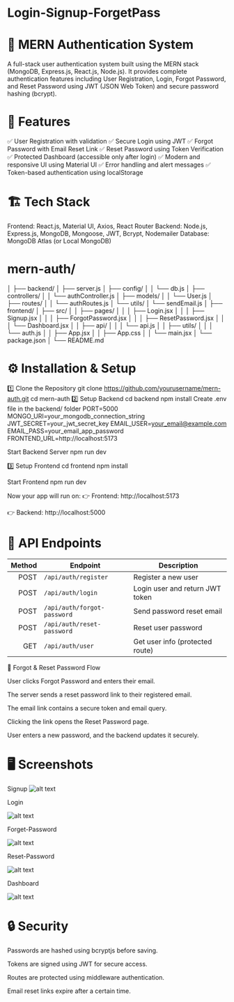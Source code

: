 # Login-Signup-ForgetPass

# 🔐 MERN Authentication System

A full-stack user authentication system built using the MERN stack (MongoDB, Express.js, React.js, Node.js).
It provides complete authentication features including User Registration, Login, Forgot Password, and Reset Password using JWT (JSON Web Token) and secure password hashing (bcrypt).

# 🚀 Features

✅ User Registration with validation
✅ Secure Login using JWT
✅ Forgot Password with Email Reset Link
✅ Reset Password using Token Verification
✅ Protected Dashboard (accessible only after login)
✅ Modern and responsive UI using Material UI
✅ Error handling and alert messages
✅ Token-based authentication using localStorage

# 🏗️ Tech Stack

Frontend: React.js, Material UI, Axios, React Router
Backend: Node.js, Express.js, MongoDB, Mongoose, JWT, Bcrypt, Nodemailer
Database: MongoDB Atlas (or Local MongoDB)

# mern-auth/
│
├── backend/
│   ├── server.js
│   ├── config/
│   │   └── db.js
│   ├── controllers/
│   │   └── authController.js
│   ├── models/
│   │   └── User.js
│   ├── routes/
│   │   └── authRoutes.js
│   └── utils/
│       └── sendEmail.js
│
├── frontend/
│   ├── src/
│   │   ├── pages/
│   │   │   ├── Login.jsx
│   │   │   ├── Signup.jsx
│   │   │   ├── ForgotPassword.jsx
│   │   │   ├── ResetPassword.jsx
│   │   │   └── Dashboard.jsx
│   │   ├── api/
│   │   │   └── api.js
│   │   ├── utils/
│   │   │   └── auth.js
│   │   ├── App.jsx
│   │   ├── App.css
│   │   └── main.jsx
│   └── package.json
│
└── README.md


# ⚙️ Installation & Setup
1️⃣ Clone the Repository
git clone https://github.com/yourusername/mern-auth.git
cd mern-auth
2️⃣ Setup Backend
cd backend
npm install
Create .env file in the backend/ folder
PORT=5000
MONGO_URI=your_mongodb_connection_string
JWT_SECRET=your_jwt_secret_key
EMAIL_USER=your_email@example.com
EMAIL_PASS=your_email_app_password
FRONTEND_URL=http://localhost:5173

Start Backend Server
npm run dev

3️⃣ Setup Frontend
cd frontend
npm install

Start Frontend
npm run dev

Now your app will run on:
👉 Frontend: http://localhost:5173

👉 Backend: http://localhost:5000 


# 🧩 API Endpoints
| Method | Endpoint                    | Description                     |
| -----: | --------------------------- | ------------------------------- |
|   POST | `/api/auth/register`        | Register a new user             |
|   POST | `/api/auth/login`           | Login user and return JWT token |
|   POST | `/api/auth/forgot-password` | Send password reset email       |
|   POST | `/api/auth/reset-password`  | Reset user password             |
|    GET | `/api/auth/user`            | Get user info (protected route) |


📧 Forgot & Reset Password Flow

User clicks Forgot Password and enters their email.

The server sends a reset password link to their registered email.

The email link contains a secure token and email query.

Clicking the link opens the Reset Password page.

User enters a new password, and the backend updates it securely.

# 🖥️ Screenshots
Signup
![alt text](<Screenshot 2025-09-30 at 2.52.54 PM.png>)

Login

![alt text](<Screenshot 2025-09-30 at 2.53.49 PM.png>)

Forget-Password

![alt text](<Screenshot 2025-09-30 at 2.54.34 PM.png>)

Reset-Password

![alt text](<Screenshot 2025-09-30 at 2.56.01 PM.png>)

Dashboard 

![alt text](<Screenshot 2025-09-30 at 2.57.27 PM-1.png>)

# 🔒 Security

Passwords are hashed using bcryptjs before saving.

Tokens are signed using JWT for secure access.

Routes are protected using middleware authentication.

Email reset links expire after a certain time.